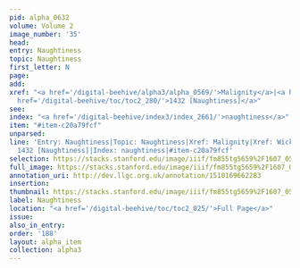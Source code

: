 ```yaml
---
pid: alpha_0632
volume: Volume 2
image_number: '35'
head: 
entry: Naughtiness
topic: Naughtiness
first_letter: N
page: 
add: 
xref: "<a href='/digital-beehive/alpha3/alpha_0569/'>Malignity</a>|<a href='/digital-beehive/alpha5/alpha_1032/'>Wickedness</a>|<a
  href='/digital-beehive/toc/toc2_280/'>1432 [Naughtiness]</a>"
see: 
index: "<a href='/digital-beehive/index3/index_2661/'>naughtiness</a>"
item: "#item-c20a79fcf"
unparsed: 
line: 'Entry: Naughtiness|Topic: Naughtiness|Xref: Malignity|Xref: Wickedness|Xref:
  1432 [Naughtiness]|Index: naughtiness|#item-c20a79fcf'
selection: https://stacks.stanford.edu/image/iiif/fm855tg5659%2F1607_0502/337,3223,2979,447/full/0/default.jpg
full_image: https://stacks.stanford.edu/image/iiif/fm855tg5659%2F1607_0502/full/full/0/default.jpg
annotation_uri: http://dev.llgc.org.uk/annotation/1510169662283
insertion: 
thumbnail: https://stacks.stanford.edu/image/iiif/fm855tg5659%2F1607_0502/337,3223,600,180/250,/0/default.jpg
label: Naughtiness
location: "<a href='/digital-beehive/toc/toc2_025/'>Full Page</a>"
issue: 
also_in_entry: 
order: '188'
layout: alpha_item
collection: alpha3
---
```

